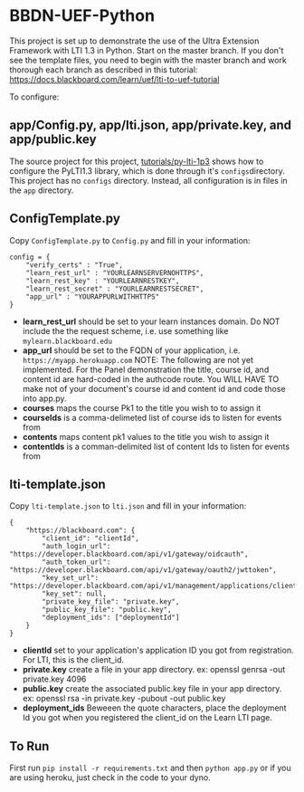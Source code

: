 # BBDN-UEF-Python

This project is set up to demonstrate the use of the Ultra Extension Framework with LTI 1.3 in Python. Start on the master branch. If you don't see the template files, you need to begin with the master branch and work thorough each branch as described in this tutorial: https://docs.blackboard.com/learn/uef/lti-to-uef-tutorial  

To configure:

## app/Config.py, app/lti.json, app/private.key, and app/public.key

The source project for this project, [tutorials/py-lti-1p3](https://docs.blackboard.com/standards/lti/tutorials/py-lti-1p3) shows how to configure the PyLTI1.3 library, which is done through it's `configs`directory. This project has no `configs` directory. Instead, all configuration is in files in the `app` directory.

## ConfigTemplate.py

Copy `ConfigTemplate.py` to `Config.py` and fill in your information:

```
config = {
    "verify_certs" : "True",
    "learn_rest_url" : "YOURLEARNSERVERNOHTTPS",
    "learn_rest_key" : "YOURLEARNRESTKEY",
    "learn_rest_secret" : "YOURLEARNRESTSECRET",
    "app_url" : "YOURAPPURLWITHHTTPS"
}
```

* **learn_rest_url** should be set to your learn instances domain. Do NOT include the the request scheme, i.e. use something like `mylearn.blackboard.edu`
* **app_url** should be set to the FQDN of your application, i.e. `https://myapp.herokuapp.com`
NOTE: The following are not yet implemented. For the Panel demonstration the title, course id, and content id are hard-coded in the authcode route.
You WILL HAVE TO make not of your document's course id and content id and code those into app.py.
* **courses** maps the course Pk1 to the title you wish to to assign it
* **courseIds** is a comma-delimeted list of course ids to listen for events from
* **contents** maps content pk1 values to the title you wish to assign it
* **contentIds** is a comman-delimited list of content Ids to listen for events from

## lti-template.json
Copy `lti-template.json` to `lti.json` and fill in your information:
```
{
    "https://blackboard.com": {
        "client_id": "clientId",
        "auth_login_url": "https://developer.blackboard.com/api/v1/gateway/oidcauth",
        "auth_token_url": "https://developer.blackboard.com/api/v1/gateway/oauth2/jwttoken",
        "key_set_url": "https://developer.blackboard.com/api/v1/management/applications/clientId/jwks.json",
        "key_set": null,
        "private_key_file": "private.key",
        "public_key_file": "public.key",
        "deployment_ids": ["deploymentId"]
    }
}
```
* **clientId** set to your application's application ID you got from registration. For LTI, this is the client_id.
* **private.key** create a file in your app directory. ex: openssl genrsa -out private.key 4096
* **public.key** create the associated public.key file in your app directory. ex: openssl rsa -in private.key -pubout -out public.key
* **deployment_ids** Beweeen the quote characters, place the deployment Id you got when you registered the client_id on the Learn LTI page.

## To Run

First run `pip install -r requirements.txt`  and then `python app.py` or if you are using heroku, just check in the code to your dyno.
